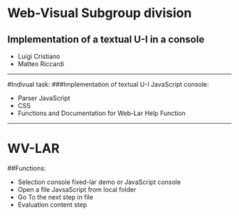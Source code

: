 # Web-Visual Subgroup division
## Implementation of a textual U-I in a console

- Luigi Cristiano
- Matteo Riccardi

- - - 

#Indivual task:
###Implementation of textual U-I JavaScript console:
- Parser JavaScript
- CSS
- Functions and Documentation for Web-Lar
 Help Function

 - - -

 # WV-LAR

 ##Functions:
 - Selection console fixed-lar demo or JavaScript console
 - Open a file JavsaScript from local folder
 - Go To the next step in file
 - Evaluation content step
